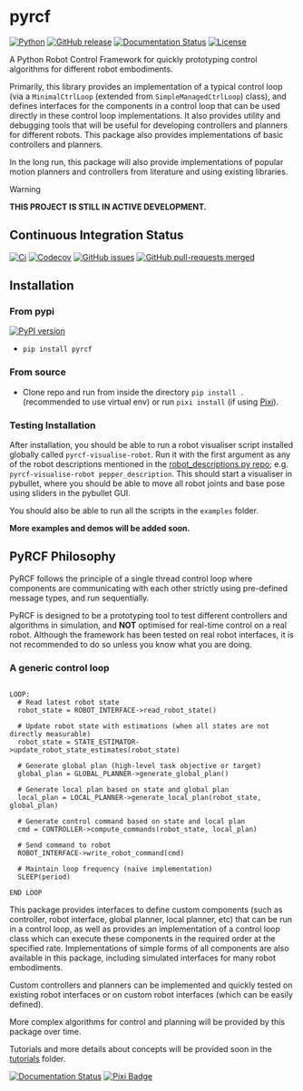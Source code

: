 # pyrcf

[![Python](https://img.shields.io/badge/python-3.10%20%7C%203.11%20%7C%203.12-blue)](https://www.python.org/downloads/)
[![GitHub release](https://img.shields.io/github/release/justagist/pyrcf.svg)](https://github.com/justagist/pyrcf/releases/)
[![Documentation Status](https://readthedocs.org/projects/pyrcf/badge/?version=latest)](https://pyrcf.readthedocs.io/en/latest/?badge=latest)
[![License](https://img.shields.io/pypi/l/bencher)](https://opensource.org/license/mit/)

A Python Robot Control Framework for quickly prototyping control algorithms for different robot embodiments.

Primarily, this library provides an implementation of a typical control loop (via a `MinimalCtrlLoop` (extended from `SimpleManagedCtrlLoop`) class),
and defines interfaces for the components in a control loop that can be used directly in these control loop implementations. It also provides utility and debugging tools that will be useful for developing controllers and planners for different robots. This package also provides implementations of basic
controllers and planners.

In the long run, this package will also provide implementations of popular motion planners and controllers from literature and using existing libraries.

> [!WARNING]
> **THIS PROJECT IS STILL IN ACTIVE DEVELOPMENT.**

## Continuous Integration Status

[![Ci](https://github.com/justagist/pyrcf/actions/workflows/ci.yml/badge.svg?branch=main)](https://github.com/justagist/pyrcf/actions/workflows/ci.yml?query=branch%3Amain)
[![Codecov](https://codecov.io/gh/justagist/pyrcf/branch/main/graph/badge.svg?token=Y212GW1PG6)](https://codecov.io/gh/justagist/pyrcf)
[![GitHub issues](https://img.shields.io/github/issues/justagist/pyrcf.svg)](https://github.com/justagist/pyrcf/issues/)
[![GitHub pull-requests merged](https://badgen.net/github/merged-prs/justagist/pyrcf)](https://github.com/justagist/pyrcf/pulls?q=is%3Amerged)

## Installation

### From pypi

[![PyPI version](https://badge.fury.io/py/pyrcf.svg)](https://badge.fury.io/py/pyrcf)

- `pip install pyrcf`

### From source

- Clone repo and run from inside the directory `pip install .` (recommended to use virtual env) or run `pixi install` (if using [Pixi](https://pixi.sh)).

### Testing Installation

After installation, you should be able to run a robot visualiser script installed globally called `pyrcf-visualise-robot`. Run it with the first
argument as any of the robot descriptions mentioned in the [robot_descriptions.py repo](https://github.com/robot-descriptions/robot_descriptions.py/tree/main?tab=readme-ov-file#descriptions); e.g. `pyrcf-visualise-robot pepper_description`. This should
start a visualiser in pybullet, where you should be able to move all robot joints and base pose using sliders in the pybullet GUI.

You should also be able to run all the scripts in the `examples` folder.

**More examples and demos will be added soon.**

## PyRCF Philosophy

PyRCF follows the principle of a single thread control loop where components are communicating with each other strictly using pre-defined message types,
and run sequentially.

PyRCF is designed to be a prototyping tool to test different controllers and algorithms in simulation, and **NOT** optimised for real-time control on a real
robot. Although the framework has been tested on real robot interfaces, it is not recommended to do so unless you know what you are doing.

### A generic control loop

```text

LOOP:
  # Read latest robot state
  robot_state = ROBOT_INTERFACE->read_robot_state()

  # Update robot state with estimations (when all states are not directly measurable)
  robot_state = STATE_ESTIMATOR->update_robot_state_estimates(robot_state)

  # Generate global plan (high-level task objective or target)
  global_plan = GLOBAL_PLANNER->generate_global_plan()

  # Generate local plan based on state and global plan
  local_plan = LOCAL_PLANNER->generate_local_plan(robot_state, global_plan)

  # Generate control command based on state and local plan
  cmd = CONTROLLER->compute_commands(robot_state, local_plan)

  # Send command to robot
  ROBOT_INTERFACE->write_robot_command(cmd)

  # Maintain loop frequency (naive implementation)
  SLEEP(period)

END LOOP

```

This package provides interfaces to define custom components (such as controller, robot interface, global planner,
local planner, etc) that can be run in a control loop, as well as provides an implementation of a control loop
class which can execute these components in the required order at the specified rate. Implementations of simple
forms of all components are also available in this package, including simulated interfaces for many robot embodiments.

Custom controllers and planners can be implemented and quickly tested on existing robot interfaces or on custom
robot interfaces (which can be easily defined).

More complex algorithms for control and planning will be provided by this package over time.

Tutorials and more details about concepts will be provided soon in the [tutorials](examples/tutorials) folder.

[![Documentation Status](https://readthedocs.org/projects/pyrcf/badge/?version=latest)](https://pyrcf.readthedocs.io/en/latest/?badge=latest)
[![Pixi Badge](https://img.shields.io/endpoint?url=https://raw.githubusercontent.com/prefix-dev/pixi/main/assets/badge/v0.json)](https://pixi.sh)
